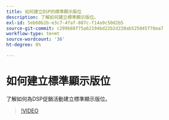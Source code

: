 ```yaml
---
title: 如何建立DSP的標準顯示版位
description: 了解如何建立標準顯示版位。
exl-id: 5eb60b2b-e3c7-4faf-887c-f14a9c50d2b5
source-git-commit: c299b88f75a62194bd22b2d220ab525045f78ea7
workflow-type: tm+mt
source-wordcount: '36'
ht-degree: 0%

---
```


# 如何建立標準顯示版位

了解如何為DSP促銷活動建立標準顯示版位。

>[!VIDEO](https://video.tv.adobe.com/v/340454)
